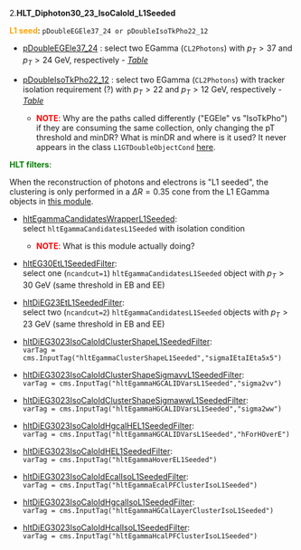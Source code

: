 2.**HLT_Diphoton30_23_IsoCaloId_L1Seeded**

<span style="color:orange">**L1 seed**</span>: `pDoubleEGEle37_24 or pDoubleIsoTkPho22_12`

- [pDoubleEGEle37_24](../Phase2Menu_Legacy/DoubleEGEle3724.html) : select two EGamma (`CL2Photons`) with $p_T>37$ and $p_T>24$ GeV, respectively - *[Table](../Tables/pDoubleEGEle37_24.md)*
- [pDoubleIsoTkPho22_12](../Phase2Menu_Legacy/DoubleIsoTkPho2212.html) : select two EGamma (`CL2Photons`) with tracker isolation requirement (?) with $p_T>22$ and $p_T>12$ GeV, respectively - *[Table](../Tables/pDoubleIsoTkPho22_12.md)*

    * <span style="color:red">**NOTE**</span>: Why are the paths called differently ("EGEle" vs "IsoTkPho") if they are consuming the same collection, only changing the pT threshold and minDR? What is minDR and where is it used? It never appears in the class `L1GTDoubleObjectCond` [here](https://github.com/cms-sw/cmssw/blob/master/L1Trigger/Phase2L1GT/plugins/L1GTDoubleObjectCond.cc).

<span style="color:green">**HLT filters**</span>:

When the reconstruction of photons and electrons is "L1 seeded", the clustering is only performed in a $\Delta R = 0.35$ cone from the L1 EGamma objects in [this module](../Phase2Menu_Legacy/hltEcalBarrelDigisInRegions.html).

- [hltEgammaCandidatesWrapperL1Seeded](../Phase2Menu_Legacy/hltEgammaCandidatesWrapperL1Seeded.html):<br> 
select `hltEgammaCandidatesL1Seeded` with isolation condition

    * <span style="color:red">**NOTE**</span>: What is this module actually doing? 

- [hltEG30EtL1SeededFilter](../Phase2Menu_Legacy/hltEG30EtL1SeededFilter.html):<br> 
select one (`ncandcut=1`) `hltEgammaCandidatesL1Seeded` object with $p_T>30$ GeV (same threshold in EB and EE)

- [hltDiEG23EtL1SeededFilter](../Phase2Menu_Legacy/hltDiEG23EtL1SeededFilter.html):<br> 
select two (`ncandcut=2`) `hltEgammaCandidatesL1Seeded` objects with $p_T>23$ GeV (same threshold in EB and EE)

- [hltDiEG3023IsoCaloIdClusterShapeL1SeededFilter](../Phase2Menu_Legacy/hltDiEG3023IsoCaloIdClusterShapeL1SeededFilter.html):<br> 
`varTag = cms.InputTag("hltEgammaClusterShapeL1Seeded","sigmaIEtaIEta5x5")`

- [hltDiEG3023IsoCaloIdClusterShapeSigmavvL1SeededFilter](../Phase2Menu_Legacy/hltDiEG3023IsoCaloIdClusterShapeSigmavvL1SeededFilter.html):<br> 
`varTag = cms.InputTag("hltEgammaHGCALIDVarsL1Seeded","sigma2vv")`

- [hltDiEG3023IsoCaloIdClusterShapeSigmawwL1SeededFilter](../Phase2Menu_Legacy/hltDiEG3023IsoCaloIdClusterShapeSigmawwL1SeededFilter.html):<br> 
`varTag = cms.InputTag("hltEgammaHGCALIDVarsL1Seeded","sigma2ww")`

- [hltDiEG3023IsoCaloIdHgcalHEL1SeededFilter](../Phase2Menu_Legacy/hltDiEG3023IsoCaloIdHgcalHEL1SeededFilter.html):<br> 
`varTag = cms.InputTag("hltEgammaHGCALIDVarsL1Seeded","hForHOverE")`

- [hltDiEG3023IsoCaloIdHEL1SeededFilter](../Phase2Menu_Legacy/hltDiEG3023IsoCaloIdHEL1SeededFilter.html):<br> 
`varTag = cms.InputTag("hltEgammaHoverEL1Seeded")`

- [hltDiEG3023IsoCaloIdEcalIsoL1SeededFilter](../Phase2Menu_Legacy/hltDiEG3023IsoCaloIdEcalIsoL1SeededFilter.html):<br> 
`varTag = cms.InputTag("hltEgammaEcalPFClusterIsoL1Seeded")`

- [hltDiEG3023IsoCaloIdHgcalIsoL1SeededFilter](../Phase2Menu_Legacy/hltDiEG3023IsoCaloIdHgcalIsoL1SeededFilter.html):<br> 
`varTag = cms.InputTag("hltEgammaHGCalLayerClusterIsoL1Seeded")`

- [hltDiEG3023IsoCaloIdHcalIsoL1SeededFilter](../Phase2Menu_Legacy/hltDiEG3023IsoCaloIdHcalIsoL1SeededFilter.html):<br> 
`varTag = cms.InputTag("hltEgammaHcalPFClusterIsoL1Seeded")`
